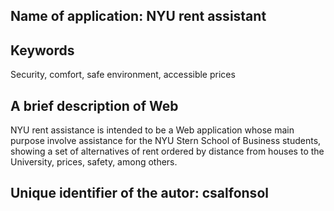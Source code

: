 ## Name of application: NYU rent assistant    

## Keywords

Security, comfort, safe environment, accessible prices

## A brief description of Web

NYU rent assistance is intended to be a Web application whose main purpose
involve assistance for the NYU Stern School of Business students, 
showing a set of alternatives of rent ordered by distance from houses 
to the University, prices, safety, among others.

## Unique identifier of the autor: csalfonsol

